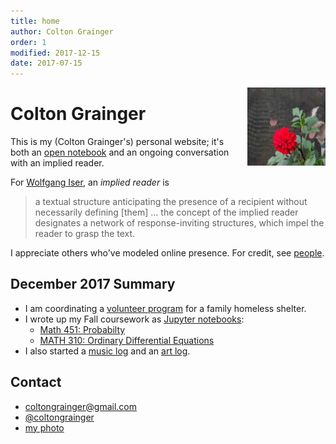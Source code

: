 ```yaml
---
title: home
author: Colton Grainger
order: 1
modified: 2017-12-15 
date: 2017-07-15
---
```


<img src="/images/ccg-dogs.jpg" style="float: right; margin: 0px 0px 23px 23px" height="125" width="125">

# Colton Grainger

This is my (Colton Grainger's) personal website; it's both an [open notebook](http://wcm1.web.rice.edu/open-notebook-history.html) and an ongoing conversation with an implied reader. 

For [Wolfgang Iser](https://en.wikipedia.org/wiki/Wolfgang_Iser), an *implied reader* is 
> a textual structure anticipating the presence of a recipient without necessarily defining [them] ... the concept of the implied reader designates a network of response-inviting structures, which impel the reader to grasp the text.

I appreciate others who've modeled online presence. For credit, see [people](/links).

## December 2017 Summary

- I am coordinating a [volunteer program](http://coltongrainger.com/fscss-volunteers) for a family homeless shelter.
- I wrote up my Fall coursework as [Jupyter notebooks](http://jupyter-notebook-beginner-guide.readthedocs.io/en/latest/what_is_jupyter.html):
  - [Math 451: Probabilty](https://nbviewer.jupyter.org/github/coltongrainger/notebooks/tree/master/probability/)
  - [MATH 310: Ordinary Differential Equations](https://nbviewer.jupyter.org/github/coltongrainger/notebooks/tree/master/odes/)
- I also started a [music log](/music-log) and an [art log](/art-log).

## Contact 

- [coltongrainger@gmail.com](mailto:coltongrainger@gmail.com)
- [@coltongrainger](https://twitter.com/coltongrainger)
- <a href="images/ccg-profile.jpg">my photo</a>
